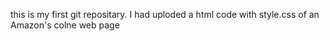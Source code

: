this is my first git repositary. 
I had uploded a html code with style.css of an Amazon's colne web page
